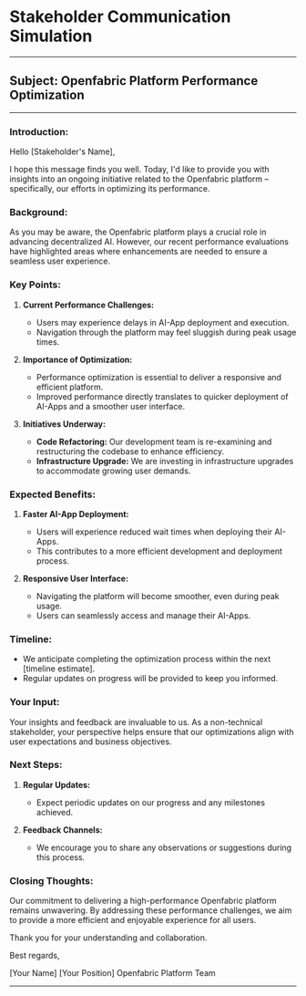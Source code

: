 # Stakeholder Communication Simulation

---

## **Subject: Openfabric Platform Performance Optimization**

---

### **Introduction:**
Hello [Stakeholder's Name],

I hope this message finds you well. Today, I'd like to provide you with insights into an ongoing initiative related to the Openfabric platform – specifically, our efforts in optimizing its performance.

### **Background:**
As you may be aware, the Openfabric platform plays a crucial role in advancing decentralized AI. However, our recent performance evaluations have highlighted areas where enhancements are needed to ensure a seamless user experience.

### **Key Points:**
1. **Current Performance Challenges:**
   - Users may experience delays in AI-App deployment and execution.
   - Navigation through the platform may feel sluggish during peak usage times.

2. **Importance of Optimization:**
   - Performance optimization is essential to deliver a responsive and efficient platform.
   - Improved performance directly translates to quicker deployment of AI-Apps and a smoother user interface.

3. **Initiatives Underway:**
   - **Code Refactoring:** Our development team is re-examining and restructuring the codebase to enhance efficiency.
   - **Infrastructure Upgrade:** We are investing in infrastructure upgrades to accommodate growing user demands.

### **Expected Benefits:**
1. **Faster AI-App Deployment:**
   - Users will experience reduced wait times when deploying their AI-Apps.
   - This contributes to a more efficient development and deployment process.

2. **Responsive User Interface:**
   - Navigating the platform will become smoother, even during peak usage.
   - Users can seamlessly access and manage their AI-Apps.

### **Timeline:**
- We anticipate completing the optimization process within the next [timeline estimate].
- Regular updates on progress will be provided to keep you informed.

### **Your Input:**
Your insights and feedback are invaluable to us. As a non-technical stakeholder, your perspective helps ensure that our optimizations align with user expectations and business objectives.

### **Next Steps:**
1. **Regular Updates:**
   - Expect periodic updates on our progress and any milestones achieved.

2. **Feedback Channels:**
   - We encourage you to share any observations or suggestions during this process.

### **Closing Thoughts:**
Our commitment to delivering a high-performance Openfabric platform remains unwavering. By addressing these performance challenges, we aim to provide a more efficient and enjoyable experience for all users.

Thank you for your understanding and collaboration.

Best regards,

[Your Name]
[Your Position]
Openfabric Platform Team

---
